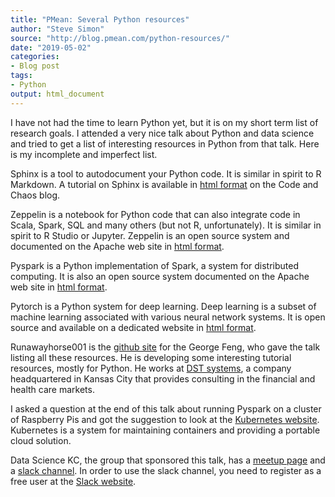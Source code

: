 ```yaml
---
title: "PMean: Several Python resources"
author: "Steve Simon"
source: "http://blog.pmean.com/python-resources/"
date: "2019-05-02"
categories:
- Blog post
tags:
- Python
output: html_document
---
```


I have not had the time to learn Python yet, but it is on my short term
list of research goals. I attended a very nice talk about Python and
data science and tried to get a list of interesting resources in Python
from that talk. Here is my incomplete and imperfect list.

<!---More--->

Sphinx is a tool to autodocument your Python code. It is similar in
spirit to R Markdown. A tutorial on Sphinx is available in [html
format](https://codeandchaos.wordpress.com/2012/07/30/sphinx-autodoc-tutorial-for-dummies/)
on the Code and Chaos blog.

Zeppelin is a notebook for Python code that can also integrate code in
Scala, Spark, SQL and many others (but not R, unfortunately). It is
similar in spirit to R Studio or Jupyter. Zeppelin is an open source
system and documented on the Apache web site in [html
format](https://zeppelin.apache.org/).

Pyspark is a Python implementation of Spark, a system for distributed
computing. It is also an open source system documented on the Apache web
site in [html
format](https://spark.apache.org/docs/2.1.3/api/python/pyspark.html).

Pytorch is a Python system for deep learning. Deep learning is a subset
of machine learning associated with various neural network systems. It
is open source and available on a dedicated website in [html
format](https://pytorch.org/).

Runawayhorse001 is the [github site](https://github.com/runawayhorse001)
for the George Feng, who gave the talk listing all these resources. He
is developing some interesting tutorial resources, mostly for Python. He
works at [DST systems](http://www.dstsystems.com/), a company
headquartered in Kansas City that provides consulting in the financial
and health care markets.

I asked a question at the end of this talk about running Pyspark on a
cluster of Raspberry Pis and got the suggestion to look at the
[Kubernetes website](https://kubernetes.io/docs/home/). Kubernetes is a
system for maintaining containers and providing a portable cloud
solution.

Data Science KC, the group that sponsored this talk, has a [meetup
page](https://www.meetup.com/Data-Science-KC/) and a [slack
channel](https://datasciencekc.slack.com/). In order to use the slack
channel, you need to register as a free user at the [Slack
website](https://slack.com/).


